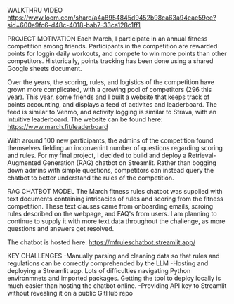 WALKTHRU VIDEO
https://www.loom.com/share/a4a8954845d9452b98ca63a94eae59ee?sid=600e9fc6-d48c-4018-bab7-33ca128c1ff1

PROJECT MOTIVATION
Each March, I participate in an annual fitness competition among friends. Participants
in the competition are rewarded points for loggin daily workouts, and compete to win more 
points than other competitors. Historically, points tracking has been done using a shared Google sheets document.

Over the years, the scoring, rules, and logistics of the competition have grown more complicated,
with a growing pool of competitors (296 this year). This year, some friends and I built a website that keeps track of points accounting, and displays a feed of activites and leaderboard. The feed is similar to Venmo, and activity logging is similar to Strava, with an intuitive leaderboard. The website can be found here: https://www.march.fit/leaderboard

With around 100 new participants, the admins of the competition found themselves fielding an inconvenint number of questions regarding scoring and rules. For my final project, I decided to build and deploy a Retrieval-Augmented Generation (RAG) chatbot on Streamlit. Rather than bogging down admins with simple questions, competitors can instead query the chatbot to better understand the rules of the competition. 

RAG CHATBOT MODEL
The March fitness rules chatbot was supplied with text documents containing intricacies of rules and scoring from the fitness competition. These text clauses came from onboarding emails, scroing rules described on the webpage, and FAQ's from users. I am planning to continue to supply it with more text data throughout the challenge, as more questions and answers get resolved.   

The chatbot is hosted here: https://mfruleschatbot.streamlit.app/

KEY CHALLENGES
-Manually parsing and cleaning data so that rules and regulations can be correctly comprehended by the LLM 
-Hosting and deploying a Streamlit app. Lots of difficulties navigating Python environmnets and imported packages. Getting the tool to deploy locally is much easier than hosting the chatbot online.
-Providing API key to Streamlit without revealing it on a public GitHub repo